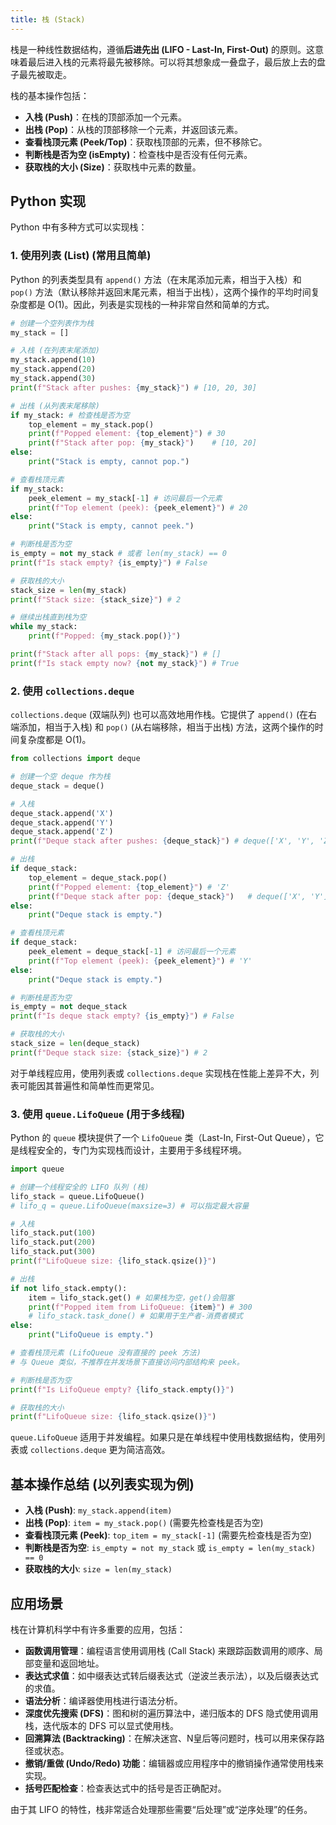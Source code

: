 ```yaml
---
title: 栈 (Stack)
---
```

栈是一种线性数据结构，遵循**后进先出 (LIFO - Last-In, First-Out)** 的原则。这意味着最后进入栈的元素将最先被移除。可以将其想象成一叠盘子，最后放上去的盘子最先被取走。

栈的基本操作包括：
-   **入栈 (Push)**：在栈的顶部添加一个元素。
-   **出栈 (Pop)**：从栈的顶部移除一个元素，并返回该元素。
-   **查看栈顶元素 (Peek/Top)**：获取栈顶部的元素，但不移除它。
-   **判断栈是否为空 (isEmpty)**：检查栈中是否没有任何元素。
-   **获取栈的大小 (Size)**：获取栈中元素的数量。

## Python 实现
Python 中有多种方式可以实现栈：

### 1. 使用列表 (List) (常用且简单)
Python 的列表类型具有 `append()` 方法（在末尾添加元素，相当于入栈）和 `pop()` 方法（默认移除并返回末尾元素，相当于出栈），这两个操作的平均时间复杂度都是 O(1)。因此，列表是实现栈的一种非常自然和简单的方式。

```python
# 创建一个空列表作为栈
my_stack = []

# 入栈 (在列表末尾添加)
my_stack.append(10)
my_stack.append(20)
my_stack.append(30)
print(f"Stack after pushes: {my_stack}") # [10, 20, 30]

# 出栈 (从列表末尾移除)
if my_stack: # 检查栈是否为空
    top_element = my_stack.pop()
    print(f"Popped element: {top_element}") # 30
    print(f"Stack after pop: {my_stack}")    # [10, 20]
else:
    print("Stack is empty, cannot pop.")

# 查看栈顶元素
if my_stack:
    peek_element = my_stack[-1] # 访问最后一个元素
    print(f"Top element (peek): {peek_element}") # 20
else:
    print("Stack is empty, cannot peek.")

# 判断栈是否为空
is_empty = not my_stack # 或者 len(my_stack) == 0
print(f"Is stack empty? {is_empty}") # False

# 获取栈的大小
stack_size = len(my_stack)
print(f"Stack size: {stack_size}") # 2

# 继续出栈直到栈为空
while my_stack:
    print(f"Popped: {my_stack.pop()}")

print(f"Stack after all pops: {my_stack}") # []
print(f"Is stack empty now? {not my_stack}") # True
```

### 2. 使用 `collections.deque`
`collections.deque` (双端队列) 也可以高效地用作栈。它提供了 `append()` (在右端添加，相当于入栈) 和 `pop()` (从右端移除，相当于出栈) 方法，这两个操作的时间复杂度都是 O(1)。

```python
from collections import deque

# 创建一个空 deque 作为栈
deque_stack = deque()

# 入栈
deque_stack.append('X')
deque_stack.append('Y')
deque_stack.append('Z')
print(f"Deque stack after pushes: {deque_stack}") # deque(['X', 'Y', 'Z'])

# 出栈
if deque_stack:
    top_element = deque_stack.pop()
    print(f"Popped element: {top_element}") # 'Z'
    print(f"Deque stack after pop: {deque_stack}")   # deque(['X', 'Y'])
else:
    print("Deque stack is empty.")

# 查看栈顶元素
if deque_stack:
    peek_element = deque_stack[-1] # 访问最后一个元素
    print(f"Top element (peek): {peek_element}") # 'Y'
else:
    print("Deque stack is empty.")

# 判断栈是否为空
is_empty = not deque_stack
print(f"Is deque stack empty? {is_empty}") # False

# 获取栈的大小
stack_size = len(deque_stack)
print(f"Deque stack size: {stack_size}") # 2
```
对于单线程应用，使用列表或 `collections.deque` 实现栈在性能上差异不大，列表可能因其普遍性和简单性而更常见。

### 3. 使用 `queue.LifoQueue` (用于多线程)
Python 的 `queue` 模块提供了一个 `LifoQueue` 类（Last-In, First-Out Queue），它是线程安全的，专门为实现栈而设计，主要用于多线程环境。

```python
import queue

# 创建一个线程安全的 LIFO 队列 (栈)
lifo_stack = queue.LifoQueue()
# lifo_q = queue.LifoQueue(maxsize=3) # 可以指定最大容量

# 入栈
lifo_stack.put(100)
lifo_stack.put(200)
lifo_stack.put(300)
print(f"LifoQueue size: {lifo_stack.qsize()}")

# 出栈
if not lifo_stack.empty():
    item = lifo_stack.get() # 如果栈为空，get()会阻塞
    print(f"Popped item from LifoQueue: {item}") # 300
    # lifo_stack.task_done() # 如果用于生产者-消费者模式
else:
    print("LifoQueue is empty.")

# 查看栈顶元素 (LifoQueue 没有直接的 peek 方法)
# 与 Queue 类似，不推荐在并发场景下直接访问内部结构来 peek。

# 判断栈是否为空
print(f"Is LifoQueue empty? {lifo_stack.empty()}")

# 获取栈的大小
print(f"LifoQueue size: {lifo_stack.qsize()}")
```
`queue.LifoQueue` 适用于并发编程。如果只是在单线程中使用栈数据结构，使用列表或 `collections.deque` 更为简洁高效。

## 基本操作总结 (以列表实现为例)

-   **入栈 (Push)**: `my_stack.append(item)`
-   **出栈 (Pop)**: `item = my_stack.pop()` (需要先检查栈是否为空)
-   **查看栈顶元素 (Peek)**: `top_item = my_stack[-1]` (需要先检查栈是否为空)
-   **判断栈是否为空**: `is_empty = not my_stack` 或 `is_empty = len(my_stack) == 0`
-   **获取栈的大小**: `size = len(my_stack)`

## 应用场景
栈在计算机科学中有许多重要的应用，包括：

-   **函数调用管理**：编程语言使用调用栈 (Call Stack) 来跟踪函数调用的顺序、局部变量和返回地址。
-   **表达式求值**：如中缀表达式转后缀表达式（逆波兰表示法），以及后缀表达式的求值。
-   **语法分析**：编译器使用栈进行语法分析。
-   **深度优先搜索 (DFS)**：图和树的遍历算法中，递归版本的 DFS 隐式使用调用栈，迭代版本的 DFS 可以显式使用栈。
-   **回溯算法 (Backtracking)**：在解决迷宫、N皇后等问题时，栈可以用来保存路径或状态。
-   **撤销/重做 (Undo/Redo) 功能**：编辑器或应用程序中的撤销操作通常使用栈来实现。
-   **括号匹配检查**：检查表达式中的括号是否正确配对。

由于其 LIFO 的特性，栈非常适合处理那些需要“后处理”或“逆序处理”的任务。
